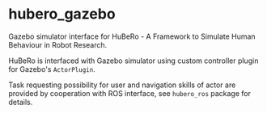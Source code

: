 # hubero_gazebo

Gazebo simulator interface for HuBeRo - A Framework to Simulate Human Behaviour in Robot Research.

HuBeRo is interfaced with Gazebo simulator using custom controller plugin for Gazebo's `ActorPlugin`.

Task requesting possibility for user and navigation skills of actor are provided by cooperation with ROS interface, see `hubero_ros` package for details.
